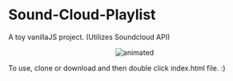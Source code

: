 # Sound-Cloud-Playlist

A toy vanillaJS project. (Utilizes Soundcloud API)

<p align="center">
  <img src="https://user-images.githubusercontent.com/40620896/121213485-e1e06e00-c89b-11eb-8675-7b2584ca15fe.gif" alt="animated"/>
</p>

To use, clone or download and then double click index.html file.  :)
